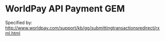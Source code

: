 WorldPay API Payment GEM
========================

Specified by: http://www.worldpay.com/support/kb/gg/submittingtransactionsredirect/rxml.html

